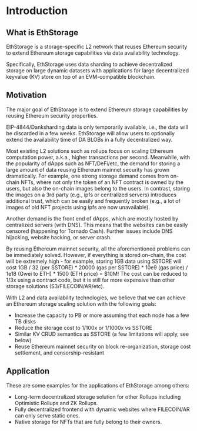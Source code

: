 # Introduction

## What is EthStorage

EthStorage is a storage-specific L2 network that reuses Ethereum security to extend Ethereum storage capabilities via data availability technology.

Specifically, EthStorage uses data sharding to achieve decentralized storage on large dynamic datasets with applications for large decentralized keyvalue (KV) store on top of an EVM-compatible blockchain. 

## Motivation

The major goal of EthStorage is to extend Ethereum storage capabilities by reusing Ethereum security properties.

EIP-4844/Danksharding data is only temporarily available, i.e., the data will be discarded in a few weeks. EthStorage will allow users to optionally extend the availability time of DA BLOBs in a fully decentralized way.

Most existing L2 solutions such as rollups focus on scaling Ethereum computation power, a.k.a., higher transactions per second. Meanwhile, with the popularity of dApps such as NFT/DeFi/etc, the demand for storing a large amount of data reusing Ethereum mainnet security has grown dramatically. For example, one strong storage demand comes from on-chain NFTs, where not only the token of an NFT contract is owned by the users, but also the on-chain images belong to the users. In contrast, storing the images on a 3rd party (e.g., ipfs or centralized servers) introduces additional trust, which can be easily and frequently broken (e.g., a lot of images of old NFT projects using ipfs are now unavailable).

Another demand is the front end of dApps, which are mostly hosted by centralized servers (with DNS). This means that the websites can be easily censored (happening for Tornado Cash). Further issues include DNS hijacking, website hacking, or server crash.

By reusing Ethereum mainnet security, all the aforementioned problems can be immediately solved. However, if everything is stored on-chain, the cost will be extremely high - for example, storing 1GB data using SSTORE will cost 1GB / 32 (per SSTORE) * 20000 (gas per SSTORE) * 10e9 (gas price) / 1e18 (Gwei to ETH) * 1500 (ETH price) = $10M! The cost can be reduced to 1/3x using a contract code, but it is still far more expensive than other storage solutions (S3/FILECOIN/AR/etc).

With L2 and data availability technologies, we believe that we can achieve an Ethereum storage scaling solution with the following goals:

- Increase the capacity to PB or more assuming that each node has a few TB disks
- Reduce the storage cost to 1/100x or 1/1000x vs SSTORE
- Similar KV CRUD semantics as SSTORE (a few limitations will apply, see below)
- Reuse Ethereum mainnet security on block re-organization, storage cost settlement, and censorship-resistant

## Application

These are some examples for the applications of EthStorage among others:
- Long-term decentralized storage solution for other Rollups including Optimistic Rollups and ZK Rollups.
- Fully decentralized frontend with dynamic websites where FILECOIN/AR can only serve static ones.
- Native storage for NFTs that are fully belong to their owners.

  